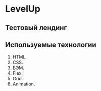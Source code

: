 # LevelUp

## Тестовый лендинг

## Используемые технологии
1. HTML.
2. CSS.
3. БЭМ.
4. Flex.
5. Grid.
6. Animation.
